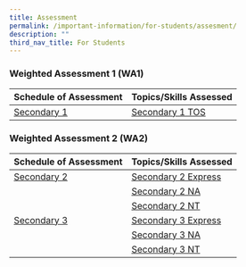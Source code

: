 ```yaml
---
title: Assessment
permalink: /important-information/for-students/assesment/
description: ""
third_nav_title: For Students
---
```

### Weighted Assessment 1 (WA1)



| Schedule of Assessment | Topics/Skills Assessed |
| -------- | -------- |
| [Secondary 1](https://drive.google.com/file/d/16qPUehE8DwtWLlkY2ZkTKlTFC2tMgApM/view?usp=share_link)     | [Secondary 1 TOS](https://drive.google.com/file/d/1L4neu-jKbA14Wbkt9uaJtjMyT8gJ0Q6-/view?usp=share_link)     |


	
### 	Weighted Assessment 2 (WA2)



|  Schedule of Assessment | Topics/Skills Assessed |
| -------- | -------- |
| [Secondary 2](https://drive.google.com/file/d/1vGg3W2A3yYQfKx-NI_SXZQ5ya1vvAuAg/view?usp=share_link)     | [Secondary 2 Express](https://drive.google.com/file/d/1xgJ6IY_1lhtNuIu3AEASX9wTLOshW0r8/view?usp=share_link)  | 
|     | [Secondary 2 NA](https://drive.google.com/file/d/1qNAaQJe6Ow6EZ1-TQlUYR3izAq34hhwL/view?usp=share_link)    | 
|     | [Secondary 2 NT](https://drive.google.com/file/d/1DCTcABTuyhJdbLnidpmzBuA8EAAWjGmj/view?usp=share_link)     | 
| [Secondary 3](https://drive.google.com/file/d/1gwgAI6jt0D3XPHbCdQe_-Zrt9m-hUJbt/view?usp=share_link)     | [Secondary 3 Express](https://drive.google.com/file/d/1VAxoW1foa4Cqz2ACoChzCZ6a4Ii8a3d7/view?usp=share_link)     | 
|      | [Secondary 3 NA](https://drive.google.com/file/d/1428sFC7LszbiaPCalpyreYFm8vwMHJWX/view?usp=share_link)     | 
|      | [Secondary 3 NT](https://drive.google.com/file/d/1tBTsGgunXAl90zm_SSucAcITovC1y3iB/view?usp=share_link)     |